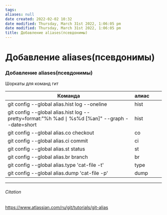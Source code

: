 ```yaml
---
tags: 
aliases: null
date created: 2022-02-02 10:32
date modified: Thursday, March 31st 2022, 1:06:05 pm
date modified: Thursday, March 31st 2022, 1:06:05 pm
title: Добавление aliases(псевдонимы)
---
```


# Добавление aliases(псевдонимы)

### Добавление aliases(псевдонимы)

Шоркаты для команд гит

| Команда                                                                                       | алиас |     |     |
| --------------------------------------------------------------------------------------------- | ----- | --- | --- |
| git config --global alias.hist log --oneline                                                  | hist  |     |     |
| git config --global alias.hist log --pretty=format:"%h %ad ∣ %s%d [%an]" --graph --date=short | hist  |     |     |
| git config --global alias.co checkout                                                         | co    |     |     |
| git config --global alias.ci commit                                                           | ci    |     |     |
| git config --global alias.st status                                                           | st    |     |     |
| git config --global alias.br branch                                                           | br    |     |     |
| git config --global alias.type 'cat-file -t'                                                  | type  |     |     |
| git config --global alias.dump 'cat-file -p'                                                  | dump  |     |     |

---

###### Citation

https://www.atlassian.com/ru/git/tutorials/git-alias

